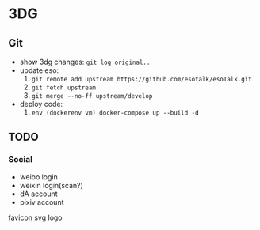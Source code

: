 # 3DG

## Git
- show 3dg changes: `git log original..`
- update eso:
  1. `git remote add upstream https://github.com/esotalk/esoTalk.git`
  2. `git fetch upstream`
  3. `git merge --no-ff upstream/develop`
- deploy code:
  1. `env (dockerenv vm) docker-compose up --build -d`


## TODO

### Social
- weibo login
- weixin login(scan?)
- dA account
- pixiv account


favicon
svg logo

